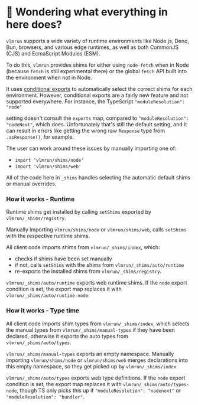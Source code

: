 # 👋 Wondering what everything in here does?

`vlmrun` supports a wide variety of runtime environments like Node.js, Deno, Bun, browsers, and various
edge runtimes, as well as both CommonJS (CJS) and EcmaScript Modules (ESM).

To do this, `vlmrun` provides shims for either using `node-fetch` when in Node (because `fetch` is still experimental there) or the global `fetch` API built into the environment when not in Node.

It uses [conditional exports](https://nodejs.org/api/packages.html#conditional-exports) to
automatically select the correct shims for each environment. However, conditional exports are a fairly new
feature and not supported everywhere. For instance, the TypeScript `"moduleResolution": "node"`

setting doesn't consult the `exports` map, compared to `"moduleResolution": "nodeNext"`, which does.
Unfortunately that's still the default setting, and it can result in errors like
getting the wrong raw `Response` type from `.asResponse()`, for example.

The user can work around these issues by manually importing one of:

- `import 'vlmrun/shims/node'`
- `import 'vlmrun/shims/web'`

All of the code here in `_shims` handles selecting the automatic default shims or manual overrides.

### How it works - Runtime

Runtime shims get installed by calling `setShims` exported by `vlmrun/_shims/registry`.

Manually importing `vlmrun/shims/node` or `vlmrun/shims/web`, calls `setShims` with the respective runtime shims.

All client code imports shims from `vlmrun/_shims/index`, which:

- checks if shims have been set manually
- if not, calls `setShims` with the shims from `vlmrun/_shims/auto/runtime`
- re-exports the installed shims from `vlmrun/_shims/registry`.

`vlmrun/_shims/auto/runtime` exports web runtime shims.
If the `node` export condition is set, the export map replaces it with `vlmrun/_shims/auto/runtime-node`.

### How it works - Type time

All client code imports shim types from `vlmrun/_shims/index`, which selects the manual types from `vlmrun/_shims/manual-types` if they have been declared, otherwise it exports the auto types from `vlmrun/_shims/auto/types`.

`vlmrun/_shims/manual-types` exports an empty namespace.
Manually importing `vlmrun/shims/node` or `vlmrun/shims/web` merges declarations into this empty namespace, so they get picked up by `vlmrun/_shims/index`.

`vlmrun/_shims/auto/types` exports web type definitions.
If the `node` export condition is set, the export map replaces it with `vlmrun/_shims/auto/types-node`, though TS only picks this up if `"moduleResolution": "nodenext"` or `"moduleResolution": "bundler"`.
